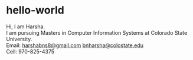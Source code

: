# hello-world

Hi, I am Harsha.<br/>
I am pursuing Masters in Computer Information Systems at Colorado State University. <br/>
Email: harshabns8@gmail.com
       bnharsha@colostate.edu
       <br/>
Cell: 970-825-4375
